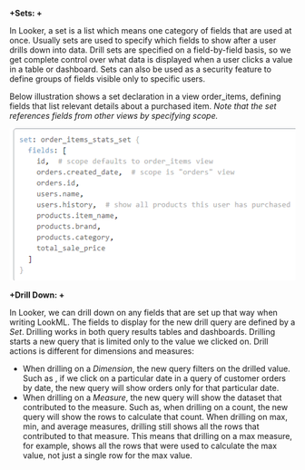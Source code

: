 **+Sets: +**

In Looker, a set is a list which means one category of fields that are used at once. Usually sets are used to specify which fields to show after a user drills down into data. Drill sets are specified on a field-by-field basis, so we get complete control over what data is displayed when a user clicks a value in a table or dashboard. Sets can also be used as a security feature to define groups of fields visible only to specific users.

Below illustration shows a set declaration in a view order_items, defining fields that list relevant details about a purchased item. *Note that the set references fields from other views by specifying scope.*

<img src="/Images/LookML_Set_DeclarationEg.png">


**+Drill Down: +**

In Looker, we can drill down on any fields that are set up that way when writing LookML. The fields to display for the new drill query are defined by a *Set*.
Drilling works in both query results tables and dashboards. Drilling starts a new query that is limited only to the value we clicked on. Drill actions is different for dimensions and measures:
+ When drilling on a *Dimension*, the new query filters on the drilled value. 
  Such as , if we click on a particular date in a query of customer orders by date, the new query will show orders only for that particular date.
+ When drilling on a *Measure*, the new query will show the dataset that contributed to the measure. 
  Such as, when drilling on a count, the new query will show the rows to calculate that count. When drilling on max, min, and average measures, drilling still shows all the rows     that contributed to that measure. This means that drilling on a max measure, for example, shows all the rows that were used to calculate the max value, not just a single row for   the max value.

